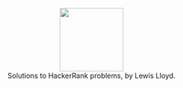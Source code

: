 <p align="center">
    <a href="https://www.hackerrank.com/LloydTao">
        <img height="128" src="https://d3keuzeb2crhkn.cloudfront.net/hackerrank/assets/styleguide/logo_wordmark-f5c5eb61ab0a154c3ed9eda24d0b9e31.svg">
    </a>
    <br>Solutions to HackerRank problems, by Lewis Lloyd.
</p>
